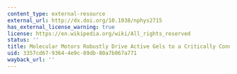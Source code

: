 ```yaml
---
content_type: external-resource
external_url: http://dx.doi.org/10.1038/nphys2715
has_external_license_warning: true
license: https://en.wikipedia.org/wiki/All_rights_reserved
status: ''
title: Molecular Motors Robustly Drive Active Gels to a Critically Connected State
uid: 3357cd67-9364-4e9c-89db-80a7b067a771
wayback_url: ''
---
```

